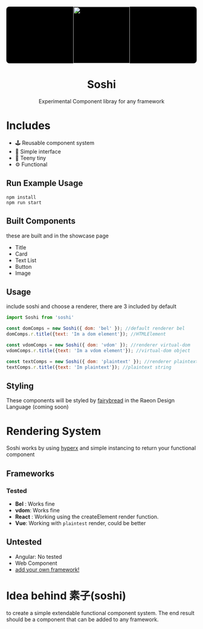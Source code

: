 <p style="border-radius: 8px; background:#000" align="center"><img src="https://github.com/stagfoo/soshi/blob/master/build/soshi-bg.png?raw=true" width="150px" ></img></p>
<h1 align="center">Soshi</h1>
<p align="center">
Experimental Component libray for any framework
</p>

# Includes
- 🕹️ Reusable component system
- 🍞 Simple interface
- 🐤 Teeny tiny
- ⚙️ Functional

## Run Example Usage
```
npm install
npm run start
```
## Built Components
these are built and in the showcase page

- Title
- Card
- Text List
- Button
- Image

## Usage
include soshi and choose a renderer, there are 3 included by default

```js
import Soshi from 'soshi'

const domComps = new Soshi({ dom: 'bel' }); //default renderer bel
domComps.r.title({text: 'Im a dom element'}); //HTMLElement

const vdomComps = new Soshi({ dom: 'vdom' }); //renderer virtual-dom
vdomComps.r.title({text: 'Im a vdom element'}); //virtual-dom object

const textComps = new Soshi({ dom: 'plaintext' }); //renderer plaintext
textComps.r.title({text: 'Im plaintext'}); //plaintext string
```

## Styling
These components will be styled by [fairybread](https://github.com/stagfoo/fairybread) in the Raeon Design Language (coming soon)

# Rendering System
Soshi works by using [hyperx](https://github.com/choojs/hyperx) and simple instancing to return your functional component

## Frameworks
### Tested
- **Bel** : Works fine
- **vdom**: Works fine
- **React** : Working using the createElement render function.
- **Vue**: Working with `plaintest` render, could be better
## Untested
- Angular: No tested
- Web Component
- [add your own framework!](https://github.com/stagfoo/soshi/issues/new)

# Idea behind 素子(soshi)
to create a simple extendable functional component system.
The end result should be a component that can be added to any framework.
